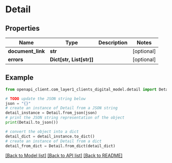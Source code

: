 # Detail


## Properties

Name | Type | Description | Notes
------------ | ------------- | ------------- | -------------
**document_link** | **str** |  | [optional] 
**errors** | **Dict[str, List[str]]** |  | [optional] 

## Example

```python
from openapi_client.com_layer1_clients_digital_model.detail import Detail

# TODO update the JSON string below
json = "{}"
# create an instance of Detail from a JSON string
detail_instance = Detail.from_json(json)
# print the JSON string representation of the object
print(Detail.to_json())

# convert the object into a dict
detail_dict = detail_instance.to_dict()
# create an instance of Detail from a dict
detail_from_dict = Detail.from_dict(detail_dict)
```
[[Back to Model list]](../README.md#documentation-for-models) [[Back to API list]](../README.md#documentation-for-api-endpoints) [[Back to README]](../README.md)


